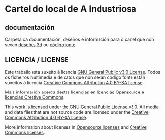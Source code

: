 # Cartel do local de A Industriosa

## documentación
Carpeta ca documentación, deseños e información para o cartel que non sexan [deseños 3d](../3d) ou [código fonte](../src).

## LICENCIA / LICENSE

Este traballo esta suxeito á licencia [GNU General Public v3.0 License](../LICENSE-GPLV30). Todos os ficheiros multimedia e de datos que non sexan código fonte están suxeitos á licencia [Creative Commons Attribution 4.0 BY-SA license](../LICENSE-CCBYSA40).

Mais información acerca destas licencias en [licencias Opensource](https://opensource.org/licenses/) e [licencias Creative Commons](https://creativecommons.org/licenses/).

This work is licensed under the [GNU General Public License v3.0](../LICENSE-GPLV30). All media and data files that are not source code are licensed under the [Creative Commons Attribution 4.0 BY-SA license](../LICENSE-CCBYSA40).

More information about licenses in [Opensource licenses](https://opensource.org/licenses/) and [Creative Commons licenses](https://creativecommons.org/licenses/).
